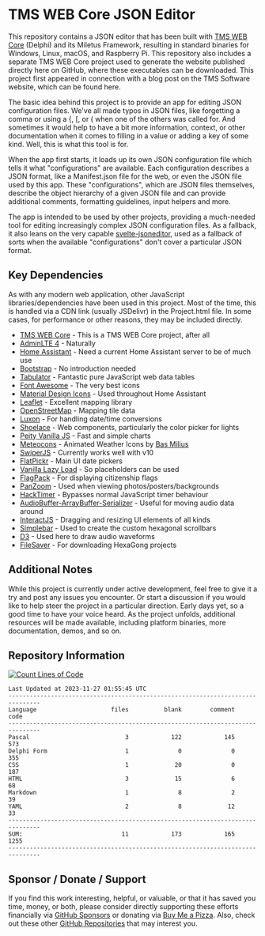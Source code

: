 # TMS WEB Core JSON Editor

This repository contains a JSON editor that has been built with [TMS WEB Core](https://www.tmssoftware.com/site/tmswebcore.asp) (Delphi) and its Miletus Framework, resulting in standard binaries for Windows, Linux, macOS, and Raspberry Pi. This repository also includes a separate TMS WEB Core project used to generate the website published directly here on GitHub, where these executables can be downloaded. This project first appeared in connection with a blog post on the TMS Software website, which can be found here. 

The basic idea behind this project is to provide an app for editing JSON configuration files.  We've all made typos in JSON files, like forgetting a comma or using a {, [, or ( when one of the others was called for. And sometimes it would help to have a bit more information, context, or other documentation when it comes to filling in a value or adding a key of some kind. Well, this is what this tool is for. 

When the app first starts, it loads up its own JSON configuration file which tells it what "configurations" are available. Each configuration describes a JSON format, like a Manifest.json file for the web, or even the JSON file used by this app. These "configurations", which are JSON files themselves, describe the object hierarchy of a given JSON file and can provide additional comments, formatting guidelines, input helpers and more.

The app is intended to be used by other projects, providing a much-needed tool for editing increasingly complex JSON configuration files. As a fallback, it also leans on the very capable [svelte-jsoneditor](https://github.com/josdejong/svelte-jsoneditor), used as a fallback of sorts when the available "configurations" don't cover a particular JSON format.

## Key Dependencies
As with any modern web application, other JavaScript libraries/dependencies have been used in this project. Most of the time, this is handled via a CDN link (usually JSDelivr) in the Project.html file. In some cases, for performance or other reasons, they may be included directly.
- [TMS WEB Core](https://www.tmssoftware.com/site/tmswebcore.asp) - This is a TMS WEB Core project, after all
- [AdminLTE 4](https://github.com/ColorlibHQ/AdminLTE/tree/v4-dev) - Naturally
- [Home Assistant](https://www.home-assistant.io/) - Need a current Home Assistant server to be of much use
- [Bootstrap](https://getbootstrap.com/) - No introduction needed
- [Tabulator](https://www.tabulator.info) - Fantastic pure JavaScript web data tables
- [Font Awesome](https://www.fontawesome.com) - The very best icons
- [Material Design Icons](https://pictogrammers.com/library/mdi/) - Used throughout Home Assistant
- [Leaflet](https://www.leafletjs.com) - Excellent mapping library
- [OpenStreetMap](https://www.openstreetmap.org) - Mapping tile data
- [Luxon](https://moment.github.io/luxon/#/) - For handling date/time conversions
- [Shoelace](https://shoelace.style/) - Web components, particularly the color picker for lights
- [Peity Vanilla JS](https://github.com/railsjazz/peity_vanilla) - Fast and simple charts
- [Meteocons](https://github.com/basmilius/weather-icons) - Animated Weather Icons by [Bas Milius](https://bas.dev/)
- [SwiperJS](https://swiperjs.com) - Currently works well with v10
- [FlatPickr](https://flatpickr.js.org) - Main UI date pickers
- [Vanilla Lazy Load](https://github.com/verlok/vanilla-lazyload) - So placeholders can be used
- [FlagPack](https://github.com/jackiboy/flagpack) - For displaying citizenship flags
- [PanZoom](https://github.com/timmywil/panzoom) - Used when viewing photos/posters/backgrounds
- [HackTimer](https://github.com/turuslan/HackTimer) - Bypasses normal JavaScript timer behaviour
- [AudioBuffer-ArrayBuffer-Serializer](https://github.com/suzuito/audiobuffer-arraybuffer-serializer) - Useful for moving audio data around
- [InteractJS](https://interactjs.io/) - Dragging and resizing UI elements of all kinds
- [Simplebar](https://github.com/Grsmto/simplebar) - Used to create the custom hexagonal scrollbars
- [D3](https://d3js.org/) - Used here to draw audio waveforms
- [FileSaver](https://moment.github.io/luxon/#/?id=luxon) - For downloading HexaGong projects

## Additional Notes
While this project is currently under active development, feel free to give it a try and post any issues you encounter.  Or start a discussion if you would like to help steer the project in a particular direction.  Early days yet, so a good time to have your voice heard.  As the project unfolds, additional resources will be made available, including platform binaries, more documentation, demos, and so on.

## Repository Information 
[![Count Lines of Code](https://github.com/500Foods/TMS-WEB-Core-JsonEditor/actions/workflows/main.yml/badge.svg)](https://github.com/500Foods/TMS-WEB-Core-JsonEditor/actions/workflows/main.yml)
<!--CLOC-START -->
```
Last Updated at 2023-11-27 01:55:45 UTC
-------------------------------------------------------------------------------
Language                     files          blank        comment           code
-------------------------------------------------------------------------------
Pascal                           3            122            145            573
Delphi Form                      1              0              0            355
CSS                              1             20              0            187
HTML                             3             15              6             68
Markdown                         1              8              2             39
YAML                             2              8             12             33
-------------------------------------------------------------------------------
SUM:                            11            173            165           1255
-------------------------------------------------------------------------------
```
<!--CLOC-END-->

## Sponsor / Donate / Support
If you find this work interesting, helpful, or valuable, or that it has saved you time, money, or both, please consider directly supporting these efforts financially via [GitHub Sponsors](https://github.com/sponsors/500Foods) or donating via [Buy Me a Pizza](https://www.buymeacoffee.com/andrewsimard500). Also, check out these other [GitHub Repositories](https://github.com/500Foods?tab=repositories&q=&sort=stargazers) that may interest you.
